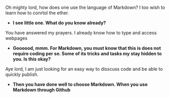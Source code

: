 Oh mighty lord, how does one use the language of Markdown? I too wish to learn how to conrtol the ether.
  - __I see little one. What do you know already?__

You have answered my prayers. I already know how to type and access webpages
  - __Goooood, mmm. For Markdown, you must know that this is does not require coding per se. Some of its tricks and tasks my stay hidden to you. Is this okay?__

Aye lord, I am just looking for an easy way to disscuss code and be able to quickly publish.
  - __Then you have done well to choose Markdown. When you use Markdown through Github__
  

